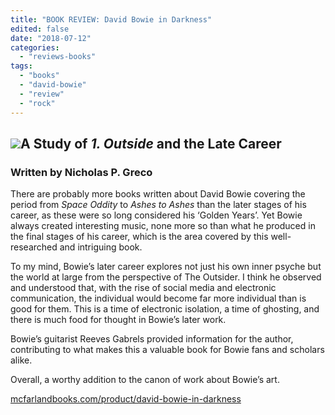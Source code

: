```yaml
---
title: "BOOK REVIEW: David Bowie in Darkness"
edited: false
date: "2018-07-12"
categories:
  - "reviews-books"
tags:
  - "books"
  - "david-bowie"
  - "review"
  - "rock"
---
```


## ![](https://www.hellbound.ca/wp-content/uploads/2018/06/David-Bowie-in-Darkness-cover.jpg)A Study of _1\. Outside_ and the Late Career

### Written by Nicholas P. Greco

There are probably more books written about David Bowie covering the period from _Space Oddity_ to _Ashes to Ashes_ than the later stages of his career, as these were so long considered his ‘Golden Years’. Yet Bowie always created interesting music, none more so than what he produced in the final stages of his career, which is the area covered by this well-researched and intriguing book.

To my mind, Bowie’s later career explores not just his own inner psyche but the world at large from the perspective of The Outsider. I think he observed and understood that, with the rise of social media and electronic communication, the individual would become far more individual than is good for them. This is a time of electronic isolation, a time of ghosting, and there is much food for thought in Bowie’s later work.

Bowie’s guitarist Reeves Gabrels provided information for the author, contributing to what makes this a valuable book for Bowie fans and scholars alike.

Overall, a worthy addition to the canon of work about Bowie’s art.

[mcfarlandbooks.com/product/david-bowie-in-darkness](https://mcfarlandbooks.com/product/david-bowie-in-darkness/)
